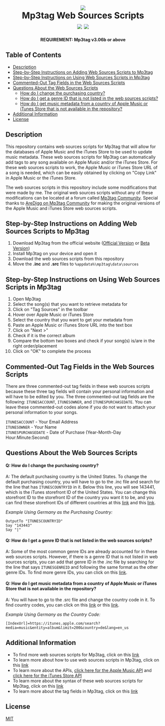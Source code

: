 <h1 align="center">
 <br>
 <img src="https://www.mp3tag.de/images/logo.png">
 <br>
 Mp3tag Web Sources Scripts
 <br>
 <a href="https://github.com/MrBukLau/mp3tag-web-sources-scripts/blob/main/LICENSE"><img src="https://img.shields.io/badge/License-MIT-blue.svg"></a>
 <a href="https://www.mp3tag.de/en/index.html"><img src="https://img.shields.io/badge/Program-Mp3tag-orange.svg"></a>
</h1>

<p align="center">
 <b>
 REQUIREMENT: Mp3tag v3.06b or above
 </b>
</p>

## Table of Contents
* [Description]()
* [Step-by-Step Instructions on Adding Web Sources Scripts to Mp3tag]()
* [Step-by-Step Instructions on Using Web Sources Scripts in Mp3tag]()
* [Commented-Out Tag Fields in the Web Sources Scripts]()
* [Questions About the Web Sources Scripts]()
  * [How do I change the purchasing country?]()
  * [How do I get a genre ID that is not listed in the web sources scripts?]()
  * [How do I get music metadata from a country of Apple Music or iTunes Store that is not available in the repository?]()
* [Additional Information]()
* [License]()

## Description
This repository contains web sources scripts for Mp3tag that will allow for the databases of Apple Music and the iTunes Store to be used to update music metadata. These web sources scripts for Mp3tag can automatically add tags to any song available on Apple Music and/or the iTunes Store. For these web sources scripts to work, the Apple Music or iTunes Store URL of a song is needed, which can be easily obtained by clicking on "Copy Link" in Apple Music or the iTunes Store.

The web sources scripts in this repository include some modifications that were made by me. The original web sources scripts without any of these modifications can be located at a forum called [Mp3tag Community](https://community.mp3tag.de/). Special thanks to [AreDigg on Mp3tag Community](https://community.mp3tag.de/t/ws-apple-music/51184) for making the original versions of the Apple Music and iTunes Store web sources scripts.

## Step-by-Step Instructions on Adding Web Sources Scripts to Mp3tag
1. Download Mp3tag from the official website ([Official Version](https://www.mp3tag.de/en/download.html) or [Beta Version](https://community.mp3tag.de/t/mp3tag-development-build-status/455))
2. Install Mp3tag on your device and open it
3. Download the web sources scripts from this repository
4. Move the **.inc** and **.src** files to `%appdata%\mp3tag\data\sources`

## Step-by-Step Instructions on Using Web Sources Scripts in Mp3tag
1. Open Mp3tag
2. Select the song(s) that you want to retrieve metadata for
3. Click on "Tag Sources" in the toolbar
4. Hover over Apple Music or iTunes Store
5. Select the country that you want to get your metadata from
6. Paste an Apple Music or iTunes Store URL into the text box
7. Click on "Next >"
8. Check if it is the correct album
9. Compare the bottom two boxes and check if your song(s) is/are in the right order/placement
10. Click on "OK" to complete the process

## Commented-Out Tag Fields in the Web Sources Scripts
There are three commented-out tag fields in these web sources scripts because these three tag fields will contain your personal information and will have to be edited by you. The three commented-out tag fields are the following: `ITUNESACCOUNT`, `ITUNESOWNER`, and `ITUNESPURCHASEDATE`. You can leave these commented-out codes alone if you do not want to attach your personal information to your songs.

`ITUNESACCOUNT` - Your Email Address
<br>
`ITUNESOWNER` - Your Name
<br>
`ITUNESPURCHASEDATE` - Date of Purchase (Year-Month-Day Hour:Minute:Second)

## Questions About the Web Sources Scripts
#### Q: How do I change the purchasing country?
A: The default purchasing country is the United States. To change the default purchasing country, you will have to go to the .inc file and search for the line that has `ITUNESCOUNTRYID` in it. Below this line, you will see 143441, which is the iTunes storefront ID of the United States. You can change this storefront ID to the storefront ID of the country you want it to be, and you can find these storefront IDs of different countries at this [link](https://github.com/MrBukLau/mp3tag-web-sources-scripts/blob/main/Information/iTunes%20Country%20Codes%20and%20Storefront%20IDs.csv) and this [link](https://gist.github.com/hmml/8942940).

*Example Using Germany as the Purchasing Country:* <br>
```
OutputTo "ITUNESCOUNTRYID"
Say "143443"
Say "|"
```

#### Q: How do I get a genre ID that is not listed in the web sources scripts?
A: Some of the most common genre IDs are already accounted for in these web sources scripts. However, if there is a genre ID that is not listed in web sources scripts, you can add that genre ID in the .inc file by searching for the line that says `ITUNESGENREID` and following the same format as the other genre IDs. To find more genre IDs, you can click on this [link](https://github.com/MrBukLau/mp3tag-web-sources-scripts/blob/main/Information/iTunes%20Genre%20IDs.csv).

#### Q: How do I get music metadata from a country of Apple Music or iTunes Store that is not available in the repository?
A: You will have to go to the .src file and change the country code in it. To find country codes, you can click on this [link](https://github.com/MrBukLau/mp3tag-web-sources-scripts/blob/main/Information/iTunes%20Country%20Codes%20and%20Storefront%20IDs.csv) or this [link](https://github.com/MrBukLau/mp3tag-web-sources-scripts/blob/main/Information/iTunes%20Country%20Codes.md).

*Example Using Germany as the Country Code:* <br>
```
[IndexUrl]=https://itunes.apple.com/search?media=music&entity=album&limit=200&country=de&lang=en_us
```

## Additional Information
* To find more web sources scripts for Mp3tag, click on this [link](https://community.mp3tag.de/c/development/web-sources-scripts/12)
* To learn more about how to use web sources scripts in Mp3tag, click on this [link](https://github.com/jonaaa20/itunes-web-sources)
* To learn more about the APIs, [click here for the Apple Music API](https://developer.apple.com/documentation/applemusicapi/) and [click here for the iTunes Store API](https://affiliate.itunes.apple.com/resources/documentation/itunes-store-web-service-search-api/)
* To learn more about the syntax of these web sources scripts for Mp3tag, click on this [link](https://help.mp3tag.de/main_online.html)
* To learn more about the tag fields in Mp3tag, click on this [link](https://help.mp3tag.de/main_tags.html)

## License
[MIT](https://github.com/MrBukLau/mp3tag-web-sources-scripts/blob/main/LICENSE)
